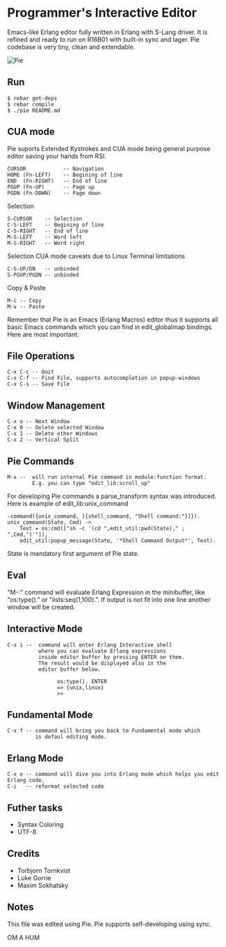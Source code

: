 Programmer's Interactive Editor
===============================

Emacs-like Erlang editor fully written in Erlang with S-Lang driver.
It is refined and ready to run on R16B01 with built-in sync and lager.
Pie codebase is very tiny, clean and extendable.

![Pie](http://synrc.com/lj/pie2.png)

Run
---

    $ rebar get-deps
    $ rebar compile
    $ ./pie README.md

CUA mode
--------

Pie suports Extended Kystrokes and CUA mode being general purpose
editor saving your hands from RSI.

    CURSOR            -- Navigation
    HOME (Fn-LEFT)    -- Begining of line
    END  (Fn-RIGHT)   -- End of line
    PGUP (Fn-UP)      -- Page up
    PGDN (Fn-DOWN)    -- Page down

Selection
    
    S-CURSOR    -- Selection
    C-S-LEFT    -- Begining of line
    C-S-RIGHT   -- End of line
    M-S-LEFT    -- Word left
    M-S-RIGHT   -- Word right

Selection CUA mode caveats due to Linux Terminal limitations
    
    C-S-UP/DN   -- unbinded
    S-PGUP/PGDN -- unbinded
    
Copy & Paste

    M-c -- Copy
    M-v -- Paste

Remember that Pie is an Emacs (Erlang Macros) editor thus
it supports all basic Emacs commands which you can find
in edit_globalmap bindings. Here are most important:

File Operations
---------------

    C-x C-c -- Quit
    C-x C-f -- Find File, supports autocompletion in popup-windows
    C-x C-s -- Save File

Window Management
-----------------

    C-x o -- Next Window
    C-x 0 -- Delete selected Window
    C-x 1 -- Delete other Windows
    C-x 2 -- Vertical Split 
    
Pie Commands
------------

    M-x --  will run internal Pie command in module:function format.
            E.g. you can type "edit_lib:scroll_up"

For developing Pie commands a parse_transform syntax was introduced.
Here is example of edit_lib:unix_command

    -command({unix_command, [{shell_command, "Shell command:"}]}).
    unix_command(State, Cmd) ->
        Text = os:cmd(["sh -c '(cd ",edit_util:pwd(State)," ; ",Cmd,")'"]),
        edit_util:popup_message(State, '*Shell Command Output*', Text).

State is mandatory first argument of Pie state.

Eval
----

"M-:" command will evaluate Erlang Expression in the minibuffer,
like "os:type()." or "lists:seq(1,100).". If output is not fit into
one line another window will be created.

Interactive Mode
----------------

    C-x i --  command will enter Erlang Interactive shell 
              where you can evaluate Erlang expressions 
              inside editor buffer by pressing ENTER on them.
              The result would be displayed also in the 
              editor buffer below.

                    os:type(). ENTER
                    => {unix,linux}
                    >>

Fundamental Mode
----------------

    C-x f -- command will bring you back to Fundamental mode which
             is defaul editing mode.

Erlang Mode
-----------

    C-x e -- command will dive you into Erlang mode which helps you edit Erlang code.
    C-i   -- reformat selected code

Futher tasks
------------

* Syntax Coloring
* UTF-8

Credits
-------

* Torbjorn Tornkvist
* Luke Gorrie
* Maxim Sokhatsky

Notes
-----

This file was edited using Pie.
Pie supports self-developing using sync.

OM A HUM
